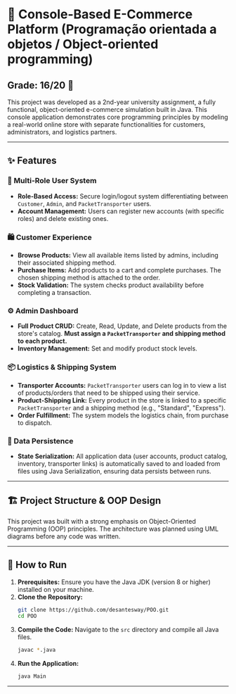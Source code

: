 # 🛒 Console-Based E-Commerce Platform (Programação orientada a objetos / Object-oriented programming)

## **Grade: 16/20** 🎯

This project was developed as a 2nd-year university assignment, a fully functional, object-oriented e-commerce simulation built in Java. This console application demonstrates core programming principles by modeling a real-world online store with separate functionalities for customers, administrators, and logistics partners.

---

## ✨ Features

### 👥 Multi-Role User System
- **Role-Based Access:** Secure login/logout system differentiating between `Customer`, `Admin`, and `PacketTransporter` users.
- **Account Management:** Users can register new accounts (with specific roles) and delete existing ones.

### 🛍️ Customer Experience
- **Browse Products:** View all available items listed by admins, including their associated shipping method.
- **Purchase Items:** Add products to a cart and complete purchases. The chosen shipping method is attached to the order.
- **Stock Validation:** The system checks product availability before completing a transaction.

### ⚙️ Admin Dashboard
- **Full Product CRUD:** Create, Read, Update, and Delete products from the store's catalog. **Must assign a `PacketTransporter` and shipping method to each product.**
- **Inventory Management:** Set and modify product stock levels.

### 📦 Logistics & Shipping System
- **Transporter Accounts:** `PacketTransporter` users can log in to view a list of products/orders that need to be shipped using their service.
- **Product-Shipping Link:** Every product in the store is linked to a specific `PacketTransporter` and a shipping method (e.g., "Standard", "Express").
- **Order Fulfillment:** The system models the logistics chain, from purchase to dispatch.

### 💾 Data Persistence
- **State Serialization:** All application data (user accounts, product catalog, inventory, transporter links) is automatically saved to and loaded from files using Java Serialization, ensuring data persists between runs.

---

## 🏗️ Project Structure & OOP Design

This project was built with a strong emphasis on Object-Oriented Programming (OOP) principles. The architecture was planned using UML diagrams before any code was written.

---

## 🚀 How to Run

1.  **Prerequisites:** Ensure you have the Java JDK (version 8 or higher) installed on your machine.
2.  **Clone the Repository:**
    ```bash
    git clone https://github.com/desantesway/POO.git
    cd POO
    ```
3.  **Compile the Code:** Navigate to the `src` directory and compile all Java files.
    ```bash
    javac *.java
    ```
4.  **Run the Application:**
    ```bash
    java Main
    ```

---
